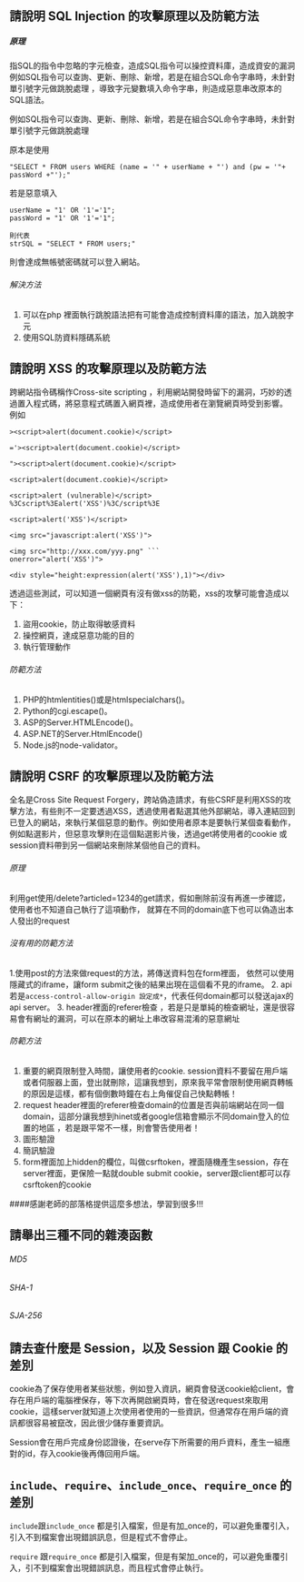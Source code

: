 ## 請說明 SQL Injection 的攻擊原理以及防範方法
##### 原理

指SQL的指令中忽略的字元檢查，造成SQL指令可以操控資料庫，造成資安的漏洞
例如SQL指令可以查詢、更新、刪除、新增，若是在組合SQL命令字串時，未針對單引號字元做跳脫處理
，導致字元變數填入命令字串，則造成惡意串改原本的SQL語法。

例如SQL指令可以查詢、更新、刪除、新增，若是在組合SQL命令字串時，未針對單引號字元做跳脫處理

原本是使用
```
"SELECT * FROM users WHERE (name = '" + userName + "') and (pw = '"+ passWord +"');"
```

若是惡意填入
```
userName = "1' OR '1'='1"; 
passWord = "1' OR '1'='1";

則代表
strSQL = "SELECT * FROM users;"
```
則會達成無帳號密碼就可以登入網站。

###### 解決方法
1. 可以在php 裡面執行跳脫語法把有可能會造成控制資料庫的語法，加入跳脫字元
2. 使用SQL防資料隱碼系統


## 請說明 XSS 的攻擊原理以及防範方法
跨網站指令碼稱作Cross-site scripting ，利用網站開發時留下的漏洞，巧妙的透過置入程式碼，將惡意程式碼置入網頁裡，造成使用者在瀏覽網頁時受到影響。
例如
```
><script>alert(document.cookie)</script>
```
```
='><script>alert(document.cookie)</script>
```
```
"><script>alert(document.cookie)</script>
```
```
<script>alert(document.cookie)</script>
```
```
<script>alert (vulnerable)</script>
%3Cscript%3Ealert('XSS')%3C/script%3E
```
```
<script>alert('XSS')</script>
```
```
<img src="javascript:alert('XSS')">
```
```
<img src="http://xxx.com/yyy.png" ```
onerror="alert('XSS')">
```
```
<div style="height:expression(alert('XSS'),1)"></div>
```
透過這些測試，可以知道一個網頁有沒有做xss的防範，xss的攻擊可能會造成以下：
1. 盜用cookie，防止取得敏感資料
2. 操控網頁，達成惡意功能的目的
3. 執行管理動作

###### 防範方法
1. PHP的htmlentities()或是htmlspecialchars()。
2. Python的cgi.escape()。
3. ASP的Server.HTMLEncode()。
4. ASP.NET的Server.HtmlEncode()
5. Node.js的node-validator。

## 請說明 CSRF 的攻擊原理以及防範方法
全名是Cross Site Request Forgery，跨站偽造請求，有些CSRF是利用XSS的攻擊方法，有些則不一定要透過XSS，透過使用者點選其他外部網站，導入連結回到已登入的網站，來執行某個惡意的動作。例如使用者原本是要執行某個查看動作，例如點選影片，但惡意攻擊則在這個點選影片後，透過get將使用者的cookie 或 session資料帶到另一個網站來刪除某個他自己的資料。

###### 原理
利用get使用/delete?articled=1234的get請求，假如刪除前沒有再進一步確認，使用者也不知道自己執行了這項動作，
就算在不同的domain底下也可以偽造出本人發出的request

###### 沒有用的防範方法
1.使用post的方法來做request的方法，將傳送資料包在form裡面， 依然可以使用隱藏式的iframe，讓form submit之後的結果出現在這個看不見的iframe。
2. api若是``` access-control-allow-origin 設定成* ```，代表任何domain都可以發送ajax的api server。
3. header裡面的referer檢查 ，若是只是單純的檢查網址，還是很容易會有網址的漏洞，可以在原本的網址上串改容易混淆的惡意網址
###### 防範方法
1. 重要的網頁限制登入時間，讓使用者的cookie. session資料不要留在用戶端或者伺服器上面，登出就刪除，這讓我想到，原來我平常會限制使用網頁轉帳的原因是這樣，都有個倒數時鐘在右上角催促自己快點轉帳！
2. request header裡面的referer檢查domain的位置是否與前端網站在同一個domain，這部分讓我想到hinet或者google信箱會顯示不同domain登入的位置的地區
，若是跟平常不一樣，則會警告使用者！
3. 圖形驗證
4. 簡訊驗證
5. form裡面加上hidden的欄位，叫做csrftoken，裡面隨機產生session，存在server裡面，更保險一點就double submit cookie，server跟client都可以存csrftoken的cookie

####感謝老師的部落格提供這麼多想法，學習到很多!!!


## 請舉出三種不同的雜湊函數

###### MD5
###### SHA-1
###### SJA-256


## 請去查什麼是 Session，以及 Session 跟 Cookie 的差別

cookie為了保存使用者某些狀態，例如登入資訊，網頁會發送cookie給client，會存在用戶端的電腦裡保存，等下次再開啟網頁時，會在發送request來取用cookie，這樣server就知道上次使用者使用的一些資訊，但通常存在用戶端的資訊都很容易被竄改，因此很少儲存重要資訊。

Session會在用戶完成身份認證後，在serve存下所需要的用戶資料，產生一組應對的id，存入cookie後再傳回用戶端。


##  `include`、`require`、`include_once`、`require_once` 的差別

`include`跟`include_once` 
都是引入檔案，但是有加_once的，可以避免重覆引入，引入不到檔案會出現錯誤訊息，但是程式不會停止。

`require` 跟`require_once`
都是引入檔案，但是有架加_once的，可以避免重覆引入，引不到檔案會出現錯誤訊息，而且程式會停止執行。



